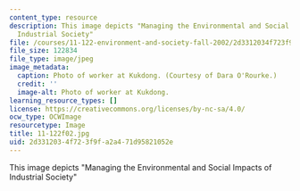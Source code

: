 ```yaml
---
content_type: resource
description: This image depicts "Managing the Environmental and Social Impacts of
  Industrial Society"
file: /courses/11-122-environment-and-society-fall-2002/2d3312034f723f9fa2a471d95821052e_11-122f02.jpg
file_size: 122834
file_type: image/jpeg
image_metadata:
  caption: Photo of worker at Kukdong. (Courtesy of Dara O'Rourke.)
  credit: ''
  image-alt: Photo of worker at Kukdong.
learning_resource_types: []
license: https://creativecommons.org/licenses/by-nc-sa/4.0/
ocw_type: OCWImage
resourcetype: Image
title: 11-122f02.jpg
uid: 2d331203-4f72-3f9f-a2a4-71d95821052e
---
```

This image depicts "Managing the Environmental and Social Impacts of Industrial Society"